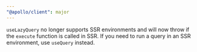 ```yaml
---
"@apollo/client": major
---
```


`useLazyQuery` no longer supports SSR environments and will now throw if the `execute` function is called in SSR. If you need to run a query in an SSR environment, use `useQuery` instead.
